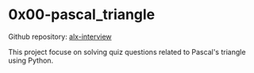 # 0x00-pascal_triangle

Github repository: [alx-interview](https://github.com/Obelem/alx-interview/0x00-pascal_triangle)

This project focuse on solving quiz questions related to Pascal's triangle using Python.
